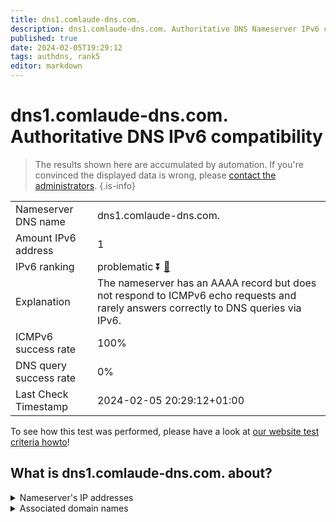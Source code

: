 ```yaml
---
title: dns1.comlaude-dns.com.
description: dns1.comlaude-dns.com. Authoritative DNS Nameserver IPv6 compatibility
published: true
date: 2024-02-05T19:29:12
tags: authdns, rank5
editor: markdown
---
```


# dns1.comlaude-dns.com. Authoritative DNS IPv6 compatibility

> The results shown here are accumulated by automation. If you're convinced the displayed data is wrong, please [contact the administrators](/howto/chat). 
{.is-info}




|   |   |
| - | - |
| Nameserver DNS name | dns1.comlaude-dns.com.
| Amount IPv6 address | 1
| IPv6 ranking | problematic :arrow_double_down: [🔗](/howto/ranking) |
| Explanation | The nameserver has an AAAA record but does not respond to ICMPv6 echo requests and rarely answers correctly to DNS queries via IPv6. |
| ICMPv6 success rate | 100%|
| DNS query success rate | 0% |
| Last Check Timestamp | 2024-02-05 20:29:12+01:00 |

To see how this test was performed, please have a look at [our website test criteria howto](/howto/testcriteria/authdns)!


## What is dns1.comlaude-dns.com. about?




<details>
<summary>Nameserver's IP addresses</summary>

2620:4d:4000:6259:7:10:0:1

</details>



<details>
<summary>Associated domain names</summary>

www.lundbeck.com

</details>
